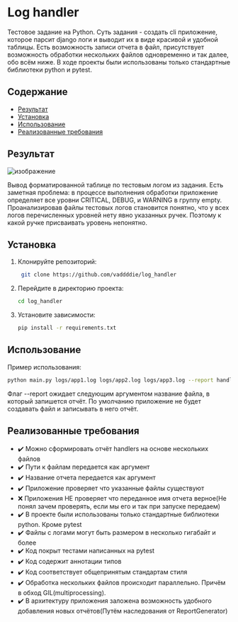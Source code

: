 # Log handler

Тестовое задание на Python. Суть задания - создать cli приложение, которое парсит django логи и выводит их в виде красивой и удобной таблицы. Есть возможность записи отчета в файл, присутствует возможность обработки нескольких файлов одновременно и так далее, обо всём ниже. В ходе проекты были использованы только стандартные библиотеки python и pytest.

## Содержание

- [Результат](#результат)
- [Установка](#установка)
- [Использование](#использование)
- [Реализованные требования](#реализованные_требования)

## Результат

![изображение](https://github.com/user-attachments/assets/635dc2d2-aa59-420b-a5bb-601903c45e03)

Вывод форматированной таблице по тестовым логом из задания.
Есть заметная проблема: в процессе выполнения обработки приложение определяет все уровни CRITICAL, DEBUG, и WARNING в группу empty. Проанализировав файлы тестовых логов становится понятно, что у всех логов перечисленных уровней нету явно указанных ручек. Поэтому к какой ручке присваивать уровень непонятно.

## Установка

1. Клонируйте репозиторий:
   ```bash
    git clone https://github.com/vaddddie/log_handler
    ```
2. Перейдите в директорию проекта:
    ```bash
    cd log_handler
    ```
3. Установите зависимости:
    ```bash
    pip install -r requirements.txt
    ```
    
## Использование

Пример использования:
   ```bash
   python main.py logs/app1.log logs/app2.log logs/app3.log --report handler
   ```
Флаг --report ожидает следующим аргументом название файла, в который запишется отчёт. По умолчанию приложение не будет создавать файл и записывать в него отчёт.

## Реализованные требования

- ✔️ Можно сформировать отчёт handlers на основе нескольких файлов
- ✔️ Пути к файлам передается как аргумент
- ✔️ Название отчета передается как аргумент
- ✔️ Приложение проверяет что указанные файлы существуют
- ❌ Приложения НЕ проверяет что переданное имя отчета верное(Не понял зачем проверять, если мы его и так при запуске передаем)
- ✔️ В проекте были использованы только стандартные библиотеки python. Кроме pytest 
- ✔️ Файлы с логами могут быть размером в несколько гигабайт и более
- ✔️ Код покрыт тестами написанных на pytest
- ✔️ Код содержит аннотации типов
- ✔️ Код соответствует общепринятым стандартам стиля
- ✔️ Обработка нескольких файлов происходит параллельно. Причём в обход GIL(multiprocessing).
- ✔️ В архитектуру приложения заложена возможность удобного добавления новых отчётов(Путём наследования от ReportGenerator)



   
